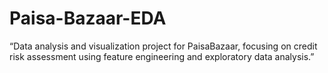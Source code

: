 # Paisa-Bazaar-EDA
“Data analysis and visualization project for PaisaBazaar, focusing on credit risk assessment using feature engineering and exploratory data analysis.”
